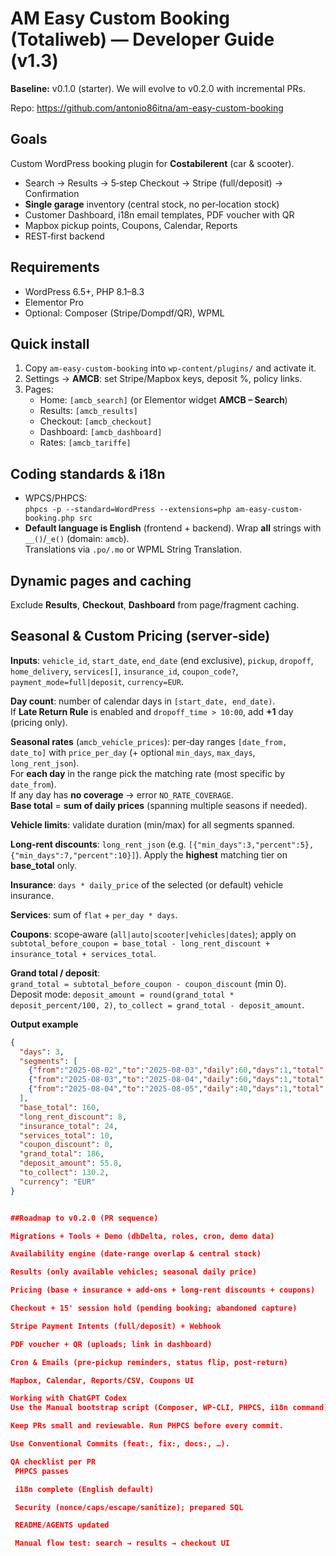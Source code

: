 # AM Easy Custom Booking (Totaliweb) — Developer Guide (v1.3)

**Baseline:** v0.1.0 (starter). We will evolve to v0.2.0 with incremental PRs.

Repo: https://github.com/antonio86itna/am-easy-custom-booking

## Goals
Custom WordPress booking plugin for **Costabilerent** (car & scooter).
- Search → Results → 5‑step Checkout → Stripe (full/deposit) → Confirmation
- **Single garage** inventory (central stock, no per‑location stock)
- Customer Dashboard, i18n email templates, PDF voucher with QR
- Mapbox pickup points, Coupons, Calendar, Reports
- REST‑first backend

## Requirements
- WordPress 6.5+, PHP 8.1–8.3
- Elementor Pro
- Optional: Composer (Stripe/Dompdf/QR), WPML

## Quick install
1. Copy `am-easy-custom-booking` into `wp-content/plugins/` and activate it.
2. Settings → **AMCB**: set Stripe/Mapbox keys, deposit %, policy links.
3. Pages:
   - Home: `[amcb_search]` (or Elementor widget **AMCB – Search**)
   - Results: `[amcb_results]`
   - Checkout: `[amcb_checkout]`
   - Dashboard: `[amcb_dashboard]`
   - Rates: `[amcb_tariffe]`

## Coding standards & i18n
- WPCS/PHPCS:  
  `phpcs -p --standard=WordPress --extensions=php am-easy-custom-booking.php src`
- **Default language is English** (frontend + backend). Wrap **all** strings with `__()`/`_e()` (domain: `amcb`).  
  Translations via `.po/.mo` or WPML String Translation.

## Dynamic pages and caching
Exclude **Results**, **Checkout**, **Dashboard** from page/fragment caching.

## Seasonal & Custom Pricing (server‑side)
**Inputs**: `vehicle_id`, `start_date`, `end_date` (end exclusive), `pickup`, `dropoff`, `home_delivery`, `services[]`, `insurance_id`, `coupon_code?`, `payment_mode=full|deposit`, `currency=EUR`.

**Day count**: number of calendar days in `[start_date, end_date)`.  
If **Late Return Rule** is enabled and `dropoff_time > 10:00`, add **+1** day (pricing only).

**Seasonal rates** (`amcb_vehicle_prices`): per‑day ranges `[date_from, date_to]` with `price_per_day` (+ optional `min_days`, `max_days`, `long_rent_json`).  
For **each day** in the range pick the matching rate (most specific by `date_from`).  
If any day has **no coverage** → error `NO_RATE_COVERAGE`.  
**Base total** = **sum of daily prices** (spanning multiple seasons if needed).

**Vehicle limits**: validate duration (min/max) for all segments spanned.

**Long‑rent discounts**: `long_rent_json` (e.g. `[{"min_days":3,"percent":5},{"min_days":7,"percent":10}]`). Apply the **highest** matching tier on **base_total** only.

**Insurance**: `days * daily_price` of the selected (or default) vehicle insurance.

**Services**: sum of `flat` + `per_day * days`.

**Coupons**: scope‐aware (`all|auto|scooter|vehicles|dates`); apply on  
`subtotal_before_coupon = base_total - long_rent_discount + insurance_total + services_total`.

**Grand total / deposit**:  
`grand_total = subtotal_before_coupon - coupon_discount` (min 0).  
Deposit mode: `deposit_amount = round(grand_total * deposit_percent/100, 2)`, `to_collect = grand_total - deposit_amount`.

**Output example**
```json
{
  "days": 3,
  "segments": [
    {"from":"2025-08-02","to":"2025-08-03","daily":60,"days":1,"total":60},
    {"from":"2025-08-03","to":"2025-08-04","daily":60,"days":1,"total":60},
    {"from":"2025-08-04","to":"2025-08-05","daily":40,"days":1,"total":40}
  ],
  "base_total": 160,
  "long_rent_discount": 8,
  "insurance_total": 24,
  "services_total": 10,
  "coupon_discount": 0,
  "grand_total": 186,
  "deposit_amount": 55.8,
  "to_collect": 130.2,
  "currency": "EUR"
}


##Roadmap to v0.2.0 (PR sequence)

Migrations + Tools + Demo (dbDelta, roles, cron, demo data)

Availability engine (date‑range overlap & central stock)

Results (only available vehicles; seasonal daily price)

Pricing (base + insurance + add‑ons + long‑rent discounts + coupons)

Checkout + 15' session hold (pending booking; abandoned capture)

Stripe Payment Intents (full/deposit) + Webhook

PDF voucher + QR (uploads; link in dashboard)

Cron & Emails (pre‑pickup reminders, status flip, post‑return)

Mapbox, Calendar, Reports/CSV, Coupons UI

Working with ChatGPT Codex
Use the Manual bootstrap script (Composer, WP‑CLI, PHPCS, i18n command).

Keep PRs small and reviewable. Run PHPCS before every commit.

Use Conventional Commits (feat:, fix:, docs:, …).

QA checklist per PR
 PHPCS passes

 i18n complete (English default)

 Security (nonce/caps/escape/sanitize); prepared SQL

 README/AGENTS updated

 Manual flow test: search → results → checkout UI
